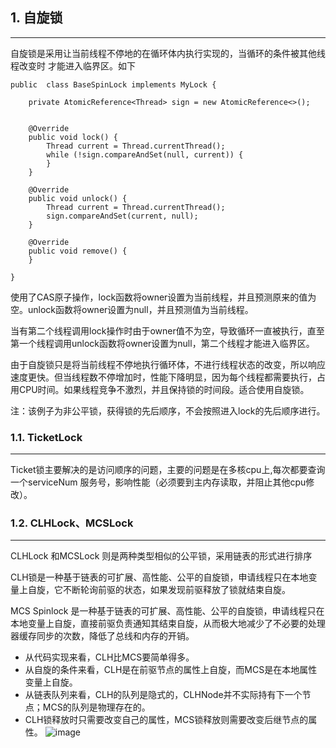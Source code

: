 ## 1. 自旋锁

---
自旋锁是采用让当前线程不停地的在循环体内执行实现的，当循环的条件被其他线程改变时 才能进入临界区。如下

```
public  class BaseSpinLock implements MyLock {

    private AtomicReference<Thread> sign = new AtomicReference<>();


    @Override
    public void lock() {
        Thread current = Thread.currentThread();
        while (!sign.compareAndSet(null, current)) {
        }
    }

    @Override
    public void unlock() {
        Thread current = Thread.currentThread();
        sign.compareAndSet(current, null);
    }

    @Override
    public void remove() {
    }

}
```
使用了CAS原子操作，lock函数将owner设置为当前线程，并且预测原来的值为空。unlock函数将owner设置为null，并且预测值为当前线程。

当有第二个线程调用lock操作时由于owner值不为空，导致循环一直被执行，直至第一个线程调用unlock函数将owner设置为null，第二个线程才能进入临界区。

由于自旋锁只是将当前线程不停地执行循环体，不进行线程状态的改变，所以响应速度更快。但当线程数不停增加时，性能下降明显，因为每个线程都需要执行，占用CPU时间。如果线程竞争不激烈，并且保持锁的时间段。适合使用自旋锁。

注：该例子为非公平锁，获得锁的先后顺序，不会按照进入lock的先后顺序进行。

### 1.1. TicketLock

---
Ticket锁主要解决的是访问顺序的问题，主要的问题是在多核cpu上,每次都要查询一个serviceNum 服务号，影响性能（必须要到主内存读取，并阻止其他cpu修改）。
### 1.2. CLHLock、MCSLock

---
CLHLock 和MCSLock 则是两种类型相似的公平锁，采用链表的形式进行排序

CLH锁是一种基于链表的可扩展、高性能、公平的自旋锁，申请线程只在本地变量上自旋，它不断轮询前驱的状态，如果发现前驱释放了锁就结束自旋。
          
MCS Spinlock 是一种基于链表的可扩展、高性能、公平的自旋锁，申请线程只在本地变量上自旋，直接前驱负责通知其结束自旋，从而极大地减少了不必要的处理器缓存同步的次数，降低了总线和内存的开销。

- 从代码实现来看，CLH比MCS要简单得多。
- 从自旋的条件来看，CLH是在前驱节点的属性上自旋，而MCS是在本地属性变量上自旋。
- 从链表队列来看，CLH的队列是隐式的，CLHNode并不实际持有下一个节点；MCS的队列是物理存在的。
- CLH锁释放时只需要改变自己的属性，MCS锁释放则需要改变后继节点的属性。
![image](https://github.com/xuanyu66/JavaLock/blob/master/CLH_MCS.png)
